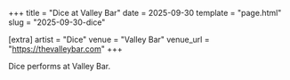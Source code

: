 +++
title = "Dice at Valley Bar"
date = 2025-09-30
template = "page.html"
slug = "2025-09-30-dice"

[extra]
artist = "Dice"
venue = "Valley Bar"
venue_url = "https://thevalleybar.com"
+++

Dice performs at Valley Bar.
